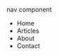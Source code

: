 nav component

<nav className="main-nav">
<ul>
<li>Home</li>
<li>Articles</li>
<li>About</li>
<li>Contact</li>
</ul>
</nav>